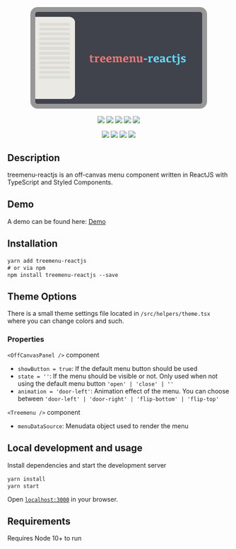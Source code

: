 <p align="center">
  <img src="https://raw.githubusercontent.com/SubZane/treemenu-reactjs/master/public/img/github-img.png" width="400" alt="treemenu-reactjs">
</p>
<p align="center">
	<img src="https://img.shields.io/github/package-json/dependency-version/subzane/treemenu-reactjs/styled-components?color=%23DB7093?style=flat-square">
	<img src="https://img.shields.io/github/package-json/dependency-version/subzane/treemenu-reactjs/react?color=61DAFB?style=flat-square">
	<img src="https://img.shields.io/github/package-json/dependency-version/subzane/treemenu-reactjs/react-dom?color=61DAFB?style=flat-square">
	<img src="https://img.shields.io/github/package-json/dependency-version/subzane/treemenu-reactjs/react-scripts?color=61DAFB?style=flat-square">
	<img src="https://img.shields.io/github/package-json/dependency-version/subzane/treemenu-reactjs/typescript?style=flat-square">
</p>
<p align="center">
	<img src="https://img.shields.io/github/v/release/SubZane/treemenu-reactjs?sort=semver&style=flat-square">
	<img src="https://img.shields.io/github/actions/workflow/status/subzane/treemenu-reactjs/build.yml?style=flat-square">
	<img src="https://img.shields.io/static/v1?label=license&message=MIT&color=brightgreen">
	<img src="https://img.shields.io/librariesio/github/subzane/treemenu-reactjs?style=flat-square">
</p>

## Description

treemenu-reactjs is an off-canvas menu component written in ReactJS with TypeScript and Styled Components.

## Demo

A demo can be found here: <a href="https://subzane.github.io/treemenu-reactjs/">Demo</a>

## Installation

```
yarn add treemenu-reactjs
# or via npm
npm install treemenu-reactjs --save
```

## Theme Options

There is a small theme settings file located in `/src/helpers/theme.tsx` where you can change colors and such.

### Properties

`<OffCanvasPanel />` component

- `showButton = true`: If the default menu button should be used
- `state = ''`: If the menu should be visible or not. Only used when not using the default menu button `'open' | 'close' | ''`
- `animation = 'door-left'`: Animation effect of the menu. You can choose between `'door-left' | 'door-right' | 'flip-bottom' | 'flip-top'`

`<Treemenu />` component

- `menuDataSource`: Menudata object used to render the menu

## Local development and usage

Install dependencies and start the development server

```
yarn install
yarn start
```

Open [`localhost:3000`](http://localhost:3000) in your browser.

## Requirements

Requires Node 10+ to run
